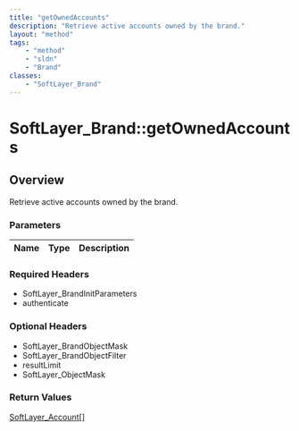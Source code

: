 ```yaml
---
title: "getOwnedAccounts"
description: "Retrieve active accounts owned by the brand."
layout: "method"
tags:
    - "method"
    - "sldn"
    - "Brand"
classes:
    - "SoftLayer_Brand"
---
```

# SoftLayer_Brand::getOwnedAccounts
## Overview 
Retrieve active accounts owned by the brand.

### Parameters 
|Name | Type | Description |
| --- | --- | --- |


### Required Headers
* SoftLayer_BrandInitParameters
* authenticate

### Optional Headers
* SoftLayer_BrandObjectMask
* SoftLayer_BrandObjectFilter
* resultLimit
* SoftLayer_ObjectMask

### Return Values
<a href='/reference/datatypes/SoftLayer_Account'>SoftLayer_Account[] </a>
